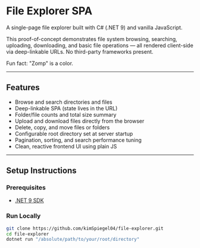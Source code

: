 # File Explorer SPA

A single-page file explorer built with C# (.NET 9) and vanilla JavaScript. 

This proof-of-concept demonstrates file system browsing, searching, uploading, downloading, and basic file operations — all rendered client-side via deep-linkable URLs. No third-party frameworks present.

Fun fact: "Zomp" is a color. 

---

## Features

- Browse and search directories and files
- Deep-linkable SPA (state lives in the URL)
- Folder/file counts and total size summary
- Upload and download files directly from the browser
- Delete, copy, and move files or folders
- Configurable root directory set at server startup
- Pagination, sorting, and search performance tuning
- Clean, reactive frontend UI using plain JS

---

## Setup Instructions

### Prerequisites
- [.NET 9 SDK](https://dotnet.microsoft.com/en-us/download/dotnet/9.0)

### Run Locally

```bash
git clone https://github.com/kimSpiegel04/file-explorer.git
cd file-explorer
dotnet run "/absolute/path/to/your/root/directory"
